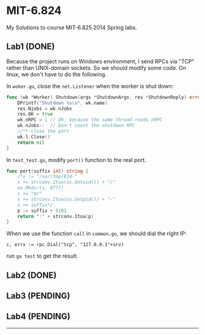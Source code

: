 MIT-6.824
=========

My Solutions to course MIT-6.825 2014 Spring labs.

## Lab1 (DONE)

Because the project runs on Windows environment, I send RPCs via "TCP" rather than UNIX-domain sockets. So we should modify some code. On linux, we don't have to do the following.

In `woker.go`, close the `net.Listener` when the worker is shut down:

```go
func (wk *Worker) Shutdown(args *ShutdownArgs, res *ShutdownReply) error {
	DPrintf("Shutdown %s\n", wk.name)
	res.Njobs = wk.nJobs
	res.OK = true
	wk.nRPC = 1 // OK, because the same thread reads nRPC
	wk.nJobs--  // Don't count the shutdown RPC
	//** close the port
	wk.l.Close()
	return nil
}
```
In `test_test.go`, modify `port()` function to the real port.

```go
func port(suffix int) string {
	/*s := "/var/tmp/824-"
	s += strconv.Itoa(os.Getuid()) + "/"
	os.Mkdir(s, 0777)
	s += "mr"
	s += strconv.Itoa(os.Getpid()) + "-"
	s += suffix*/
	p := suffix + 5101
	return ":" + strconv.Itoa(p)
}
```
When we use the function `call` in `common.go`, we should dial the right IP:
```
c, errx := rpc.Dial("tcp", "127.0.0.1"+srv)
```

run `go test` to get the result.

## Lab2 (DONE)    

## Lab3 (PENDING)

## Lab4 (PENDING)

------




